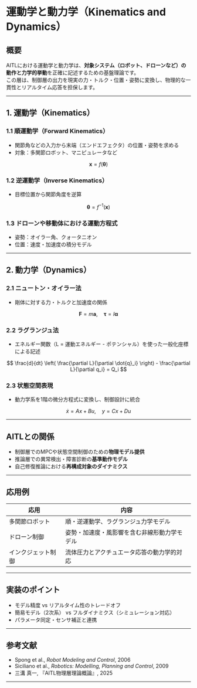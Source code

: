 

# 運動学と動力学（Kinematics and Dynamics）

## 概要

AITLにおける運動学と動力学は、**対象システム（ロボット、ドローンなど）の動作と力学的挙動**を正確に記述するための基盤理論です。  
この層は、制御層の出力を現実の力・トルク・位置・姿勢に変換し、物理的な一貫性とリアルタイム応答を担保します。

---

## 1. 運動学（Kinematics）

### 1.1 順運動学（Forward Kinematics）

- 関節角などの入力から末端（エンドエフェクタ）の位置・姿勢を求める  
- 対象：多関節ロボット、マニピュレータなど

$$
\mathbf{x} = f(\boldsymbol{\theta})
$$

### 1.2 逆運動学（Inverse Kinematics）

- 目標位置から関節角度を逆算

$$
\boldsymbol{\theta} = f^{-1}(\mathbf{x})
$$

### 1.3 ドローンや移動体における運動方程式

- 姿勢：オイラー角、クォータニオン  
- 位置：速度・加速度の積分モデル

---

## 2. 動力学（Dynamics）

### 2.1 ニュートン・オイラー法

- 剛体に対する力・トルクと加速度の関係

$$
\mathbf{F} = m \mathbf{a}, \quad \boldsymbol{\tau} = I \boldsymbol{\alpha}
$$

### 2.2 ラグランジュ法

- エネルギー関数（L = 運動エネルギー - ポテンシャル）を使った一般化座標による記述

$$
\frac{d}{dt} \left( \frac{\partial L}{\partial \dot{q}_i} \right) - \frac{\partial L}{\partial q_i} = Q_i
$$

### 2.3 状態空間表現

- 動力学系を1階の微分方程式に変換し、制御設計に統合

$$
\dot{x} = A x + B u, \quad y = C x + D u
$$

---

## AITLとの関係

- 制御層でのMPCや状態空間制御のための**物理モデル提供**  
- 推論層での異常検出・障害診断の**基準動作モデル**  
- 自己修復推論における**再構成対象のダイナミクス**  

---

## 応用例

| 応用 | 内容 |
|------|------|
| 多関節ロボット | 順・逆運動学、ラグランジュ力学モデル |
| ドローン制御 | 姿勢・加速度・風影響を含む非線形動力学モデル |
| インクジェット制御 | 流体圧力とアクチュエータ応答の動力学的対応 |

---

## 実装のポイント

- モデル精度 vs リアルタイム性のトレードオフ  
- 簡易モデル（2次系） vs フルダイナミクス（シミュレーション対応）  
- パラメータ同定・センサ補正と連携

---

## 参考文献

- Spong et al., *Robot Modeling and Control*, 2006  
- Siciliano et al., *Robotics: Modelling, Planning and Control*, 2009  
- 三溝 真一, 『AITL物理層理論概論』, 2025

---

